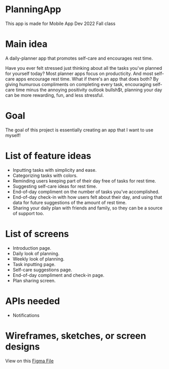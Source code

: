 # PlanningApp
This app is made for Mobile App Dev 2022 Fall class

# Main idea

A daily-planner app that promotes self-care and encourages rest time.

Have you ever felt stressed just thinking about all the tasks you've planned for yourself today?
Most planner apps focus on producticity. And most self-care apps encourage rest time. What if there's an app that does both?
By giving humurous compliments on completing every task, encouraging self-care time minus the annoying positivity outlook bullsh$t, planning your day can be more rewarding, fun, and less stressful.

# Goal

The goal of this project is essentially creating an app that I want to use myself!

# List of feature ideas

- Inputting tasks with simplicity and ease.
- Categorizing tasks with colors.
- Reminding users keeping part of their day free of tasks for rest time.
- Suggesting self-care ideas for rest time.
- End-of-day compliment on the number of tasks you've accomplished.
- End-of-day check-in with how users felt about their day, and using that data for future suggestions of the amount of rest time.
- Sharing your daily plan with friends and family, so they can be a source of support too.

# List of screens

- Introduction page.
- Daily look of planning.
- Weekly look of planning.
- Task inputting page.
- Self-care suggestions page.
- End-of-day compliment and check-in page.
- Plan sharing screen.

# APIs needed

- Notifications

# Wireframes, sketches, or screen designs

View on this [Figma File](https://www.figma.com/file/o1GhTTO36qFSxos4Q2S40x/PlanningApp?node-id=0%3A1)
